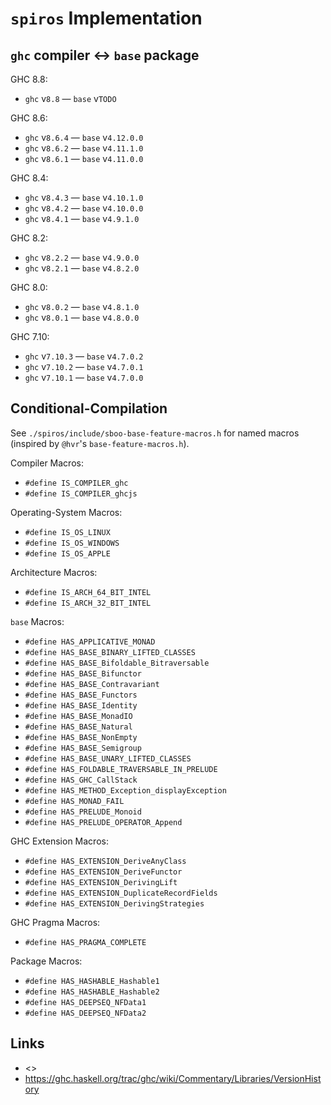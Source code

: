 # `spiros` Implementation

## `ghc` compiler ↔ `base` package

GHC 8.8:

* `ghc` v`8.8` — `base` v`TODO`

GHC 8.6:

* `ghc` v`8.6.4` — `base` v`4.12.0.0`
* `ghc` v`8.6.2` — `base` v`4.11.1.0`
* `ghc` v`8.6.1` — `base` v`4.11.0.0`

GHC 8.4:

* `ghc` v`8.4.3` — `base` v`4.10.1.0`
* `ghc` v`8.4.2` — `base` v`4.10.0.0`
* `ghc` v`8.4.1` — `base` v`4.9.1.0`

GHC 8.2:

* `ghc` v`8.2.2` — `base` v`4.9.0.0`
* `ghc` v`8.2.1` — `base` v`4.8.2.0`

GHC 8.0:

* `ghc` v`8.0.2` — `base` v`4.8.1.0`
* `ghc` v`8.0.1` — `base` v`4.8.0.0`

GHC 7.10:

* `ghc` v`7.10.3` — `base` v`4.7.0.2`
* `ghc` v`7.10.2` — `base` v`4.7.0.1`
* `ghc` v`7.10.1` — `base` v`4.7.0.0`

## Conditional-Compilation

See `./spiros/include/sboo-base-feature-macros.h` for named macros (inspired by `@hvr`'s `base-feature-macros.h`).

Compiler Macros:

* `#define IS_COMPILER_ghc`
* `#define IS_COMPILER_ghcjs`

Operating-System Macros:

* `#define IS_OS_LINUX`
* `#define IS_OS_WINDOWS`
* `#define IS_OS_APPLE`

Architecture Macros:

* `#define IS_ARCH_64_BIT_INTEL`
* `#define IS_ARCH_32_BIT_INTEL`

`base` Macros:

* `#define HAS_APPLICATIVE_MONAD`
* `#define HAS_BASE_BINARY_LIFTED_CLASSES`
* `#define HAS_BASE_Bifoldable_Bitraversable`
* `#define HAS_BASE_Bifunctor`
* `#define HAS_BASE_Contravariant`
* `#define HAS_BASE_Functors`
* `#define HAS_BASE_Identity`
* `#define HAS_BASE_MonadIO`
* `#define HAS_BASE_Natural`
* `#define HAS_BASE_NonEmpty`
* `#define HAS_BASE_Semigroup`
* `#define HAS_BASE_UNARY_LIFTED_CLASSES`
* `#define HAS_FOLDABLE_TRAVERSABLE_IN_PRELUDE`
* `#define HAS_GHC_CallStack`
* `#define HAS_METHOD_Exception_displayException`
* `#define HAS_MONAD_FAIL`
* `#define HAS_PRELUDE_Monoid`
* `#define HAS_PRELUDE_OPERATOR_Append`

GHC Extension Macros:

* `#define HAS_EXTENSION_DeriveAnyClass`
* `#define HAS_EXTENSION_DeriveFunctor`
* `#define HAS_EXTENSION_DerivingLift`
* `#define HAS_EXTENSION_DuplicateRecordFields`
* `#define HAS_EXTENSION_DerivingStrategies`

GHC Pragma Macros:

* `#define HAS_PRAGMA_COMPLETE`

Package Macros:

* `#define HAS_HASHABLE_Hashable1`
* `#define HAS_HASHABLE_Hashable2`
* `#define HAS_DEEPSEQ_NFData1`
* `#define HAS_DEEPSEQ_NFData2`

## Links

* <>
* <https://ghc.haskell.org/trac/ghc/wiki/Commentary/Libraries/VersionHistory>

## 